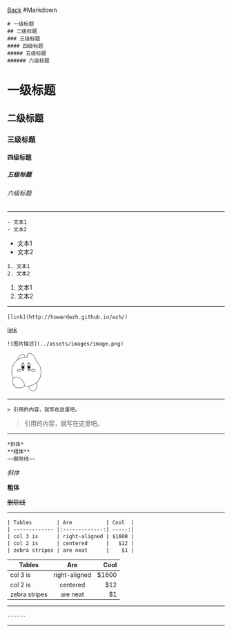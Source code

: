 [Back](../README.md)
#Markdown

```
# 一级标题
## 二级标题
### 三级标题
#### 四级标题
##### 五级标题
###### 六级标题
```
# 一级标题
## 二级标题
### 三级标题
#### 四级标题
##### 五级标题
###### 六级标题

------

```
- 文本1
- 文本2
```
- 文本1
- 文本2

```
1. 文本1
2. 文本2
```
1. 文本1
2. 文本2

------

`[link](http://howardwzh.github.io/wzh/)`

[link](http://howardwzh.github.io/wzh/)

`![图片描述](../assets/images/image.png)`

![图片描述](../assets/images/image.png)

------

`> 引用的内容，就写在这里吧。`
> 引用的内容，就写在这里吧。

------

```
*斜体*
**粗体**
~~删除线~~
```
*斜体*

**粗体**

~~删除线~~

------

```
| Tables        | Are           | Cool  |
| ------------- |:-------------:| -----:|
| col 3 is      | right-aligned | $1600 |
| col 2 is      | centered      |   $12 |
| zebra stripes | are neat      |    $1 |
```
| Tables        | Are           | Cool  |
| ------------- |:-------------:| -----:|
| col 3 is      | right-aligned | $1600 |
| col 2 is      | centered      |   $12 |
| zebra stripes | are neat      |    $1 |

------

```
------
```

------